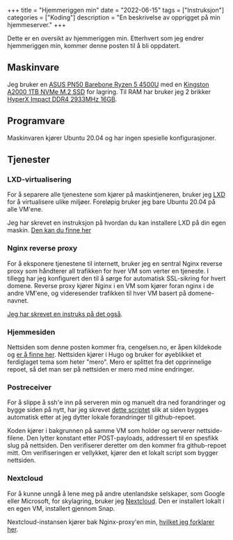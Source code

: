 +++
title = "Hjemmeriggen min"
date = "2022-06-15"
tags = ["Instruksjon"]
categories = ["Koding"]
description = "En beskrivelse av opprigget på min hjemmeserver."
+++

Dette er en oversikt av hjemmeriggen min. Etterhvert som jeg endrer hjemmeriggen min, kommer denne
posten til å bli oppdatert.

## Maskinvare

Jeg bruker en [ASUS PN50 Barebone Ryzen 5 4500U](https://www.komplett.no/product/1162285?noredirect=true) 
med en [Kingston A2000 1TB NVMe M.2 SSD](https://www.komplett.no/product/1135886?noredirect=true) for
lagring. Til RAM har bruker jeg 2 brikker 
[HyperX Impact DDR4 2933MHz 16GB](https://www.komplett.no/product/1141337?noredirect=true). 

## Programvare

Maskinvaren kjører Ubuntu 20.04 og har ingen spesielle konfigurasjoner.

## Tjenester

### LXD-virtualisering

For å separere alle tjenestene som kjører på maskintjeneren, bruker jeg [LXD](https://linuxcontainers.org/lxd/) 
for å virtualisere ulike miljøer. Foreløpig bruker jeg bare Ubuntu 20.04 på alle VM'ene.

Jeg har skrevet en instruksjon på hvordan du kan installere LXD på din egen maskin. [Den kan du finne her](/post/lxd-instruks)

### Nginx reverse proxy

For å eksponere tjenestene til internett, bruker jeg en sentral Nginx reverse proxy som 
håndterer all trafikken for hver VM som verter en tjeneste. I tillegg har jeg konfigurert
den til å sørge for automatisk SSL-sikring for hvert domene. Reverse proxy kjører Nginx i en
VM som kjører foran nginx i de andre VM'ene, og videresender trafikken til hver VM basert på
domene-navnet.

[Jeg har skrevet en instruks på det også](/post/proxy-instruks).

### Hjemmesiden

Nettsiden som denne posten kommer fra, cengelsen.no, er åpen kildekode og [er å finne her](https://github.com/Cengelsen/cengelsen.no). Nettsiden kjører i Hugo og bruker for 
øyeblikket et ferdiglaget tema som heter "mero". Mero er splittet fra det opprinnelige repoet,
så det man ser på nettsiden er mero med mine endringer.  

### Postreceiver

For å slippe å ssh'e inn på serveren min og manuelt dra ned forandringer og bygge siden på nytt, 
har jeg skrevet [dette scriptet](https://github.com/Cengelsen/postreceiver) slik at siden bygges 
automatisk etter at jeg dytter lokale forandringer til github-repoet. 

Koden kjører i bakgrunnen på samme VM som holder og serverer nettside-filene. Den lytter konstant
etter POST-payloads, addressert til en spesfikk slug på nettsiden. Den verifiserer deretter
om den kommer fra github-repoet mitt. Om verifiseringen er vellykket, kjører den et lokalt script
som bygger nettsiden. 

### Nextcloud

For å kunne unngå å lene meg på andre utenlandske selskaper, som Google eller Microsoft, for skylagring, bruker jeg [Nextcloud](https://nextcloud.com/athome/). Den er installert lokalt i en egen
VM, installert gjennom Snap.

Nextcloud-instansen kjører bak Nginx-proxy'en min, [hvilket jeg forklarer her](/post/nextcloud-instruks). 